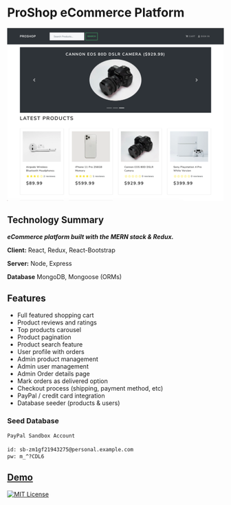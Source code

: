 # ProShop eCommerce Platform

![ScreenShoot](https://raw.githubusercontent.com/kcansari/proshop/master/uploads/Screen%20Shot.png)

## Technology Summary

**_eCommerce platform built with the MERN stack & Redux._**

**Client:** React, Redux, React-Bootstrap

**Server:** Node, Express

**Database** MongoDB, Mongoose (ORMs)

## Features

- Full featured shopping cart
- Product reviews and ratings
- Top products carousel
- Product pagination
- Product search feature
- User profile with orders
- Admin product management
- Admin user management
- Admin Order details page
- Mark orders as delivered option
- Checkout process (shipping, payment method, etc)
- PayPal / credit card integration
- Database seeder (products & users)

### Seed Database

```
PayPal Sandbox Account

id: sb-zm1gf21943275@personal.example.com
pw: m_^?CDL6

```

## [Demo](https://proshopkcs.herokuapp.com/)

[![MIT License](https://img.shields.io/badge/License-MIT-green.svg)](https://choosealicense.com/licenses/mit/)
